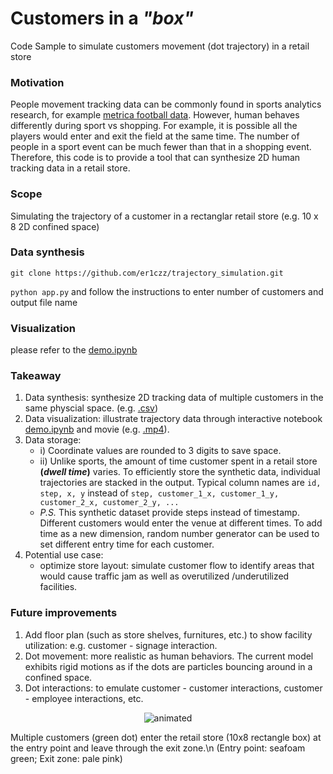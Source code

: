 # Customers in a *"box"*
Code Sample to simulate customers movement (dot trajectory) in a retail store
### Motivation
People movement tracking data can be commonly found in sports analytics research, for example [metrica football data](https://github.com/metrica-sports/sample-data). However, human behaves differently during sport vs shopping. For example, it is possible all the players would enter and exit the field at the same time. The number of people in a sport event can be much fewer than that in a shopping event. Therefore, this code is to provide a tool that can synthesize 2D human tracking data in a retail store. 
### Scope
Simulating the trajectory of a customer in a rectanglar retail store (e.g. 10 x 8 2D confined space)

### Data synthesis
```git clone https://github.com/er1czz/trajectory_simulation.git```


```python app.py``` and follow the instructions to enter number of customers and output file name

### Visualization
please refer to the [demo.ipynb](https://github.com/er1czz/trajectory_simulation/blob/main/demo.ipynb)

### Takeaway
1. Data synthesis: synthesize 2D tracking data of multiple customers in the same physcial space. (e.g. [.csv](https://github.com/er1czz/trajectory_simulation/blob/main/sample_output.csv))
2. Data visualization: illustrate trajectory data through interactive notebook [demo.ipynb](https://github.com/er1czz/trajectory_simulation/blob/main/demo.ipynb) and movie (e.g. [.mp4](https://github.com/er1czz/trajectory_simulation/blob/main/demo_1dot_tracking.mp4)).
3. Data storage:
     - i) Coordinate values are rounded to 3 digits to save space.
     - ii) Unlike sports, the amount of time customer spent in a retail store **(*dwell time*)** varies. To efficiently store the synthetic data, individual trajectories are stacked in the output. Typical column names are ```id, step, x, y``` instead of ```step, customer_1_x, customer_1_y, customer_2_x, customer_2_y, ...```
     - *P.S.* This synthetic dataset provide steps instead of timestamp. Different customers would enter the venue at different times. To add time as a new dimension, random number generator can be used to set different entry time for each customer.
4. Potential use case:
     - optimize store layout: simulate customer flow to identify areas that would cause traffic jam as well as overutilized /underutilized facilities.
       
### Future improvements
1. Add floor plan (such as store shelves, furnitures, etc.) to show facility utilization: e.g. customer - signage interaction.
2. Dot movement: more realistic as human behaviors. The current model exhibits rigid motions as if the dots are particles bouncing around in a confined space.
3. Dot interactions: to emulate customer - customer interactions, customer - employee interactions, etc.
    

<p align="center">
  <img src="https://github.com/er1czz/trajectory_simulation/blob/main/demo_multi_dots_tracking.gif" alt="animated" />
</p>
<p aligh="center">Multiple customers (green dot) enter the retail store (10x8 rectangle box) at the entry point and leave through the exit zone.\n 
     (Entry point: seafoam green; Exit zone: pale pink) </p>

&nbsp;
&nbsp;

